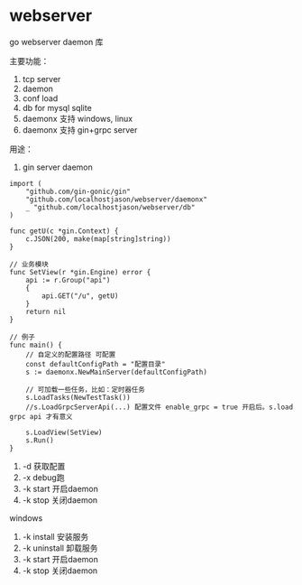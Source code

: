 # webserver
go webserver daemon 库

主要功能：
1. tcp server
2. daemon
3. conf load
4. db for mysql sqlite
5. daemonx 支持 windows, linux
6. daemonx 支持 gin+grpc server 

用途：
1. gin server daemon
```golang
import (
	"github.com/gin-gonic/gin"
	"github.com/localhostjason/webserver/daemonx"
	_ "github.com/localhostjason/webserver/db"
)

func getU(c *gin.Context) {
	c.JSON(200, make(map[string]string))
}

// 业务模块
func SetView(r *gin.Engine) error {
	api := r.Group("api")
	{
		api.GET("/u", getU)
	}
	return nil
}

// 例子
func main() {
	// 自定义的配置路径 可配置
	const defaultConfigPath = "配置目录"
	s := daemonx.NewMainServer(defaultConfigPath)

    // 可加载一些任务，比如：定时器任务
    s.LoadTasks(NewTestTask())
    //s.LoadGrpcServerApi(...) 配置文件 enable_grpc = true 开启后。s.load grpc api 才有意义
    
    s.LoadView(SetView)
    s.Run()
}
```

1. -d  获取配置
2. -x  debug跑
3. -k start 开启daemon
4. -k stop  关闭daemon

windows

1. -k install 安装服务
2. -k uninstall 卸载服务
3. -k start 开启daemon
4. -k stop  关闭daemon